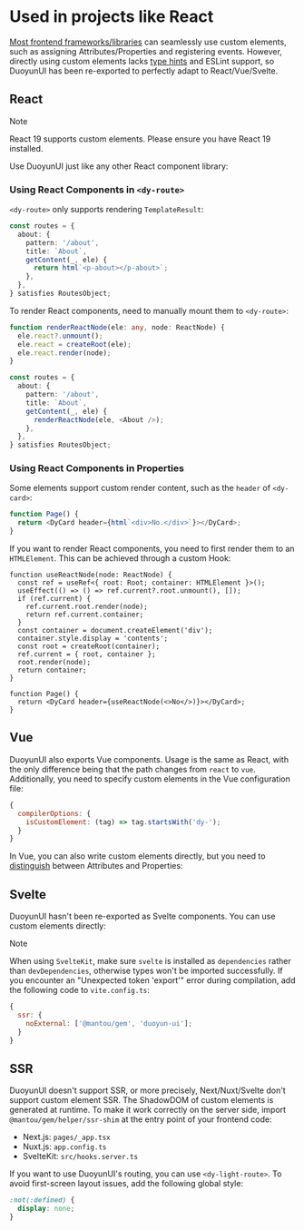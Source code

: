 # Used in projects like React

[Most frontend frameworks/libraries](https://custom-elements-everywhere.com/) can seamlessly use custom elements, such as assigning Attributes/Properties and registering events.
However, directly using custom elements lacks [type hints](https://code.visualstudio.com/docs/editor/intellisense) and ESLint support, so DuoyunUI has been re-exported to perfectly adapt to React/Vue/Svelte.

## React

> [!NOTE]
> React 19 supports custom elements. Please ensure you have React 19 installed.

Use DuoyunUI just like any other React component library:

<gbp-raw range="import DyCard,<DyCard-</DyCard>" src="https://raw.githubusercontent.com/mantou132/nextjs-learn/main/pages/ce-test.tsx"></gbp-raw>

### Using React Components in `<dy-route>`

`<dy-route>` only supports rendering `TemplateResult`:

```ts
const routes = {
  about: {
    pattern: '/about',
    title: `About`,
    getContent(_, ele) {
      return html`<p-about></p-about>`;
    },
  },
} satisfies RoutesObject;
```

To render React components, need to manually mount them to `<dy-route>`:

```ts
function renderReactNode(ele: any, node: ReactNode) {
  ele.react?.unmount();
  ele.react = createRoot(ele);
  ele.react.render(node);
}

const routes = {
  about: {
    pattern: '/about',
    title: `About`,
    getContent(_, ele) {
      renderReactNode(ele, <About />);
    },
  },
} satisfies RoutesObject;
```

### Using React Components in Properties

Some elements support custom render content, such as the `header` of `<dy-card>`:

```ts
function Page() {
  return <DyCard header={html`<div>No.</div>`}></DyCard>;
}
```

If you want to render React components, you need to first render them to an `HTMLElement`. This can be achieved through a custom Hook:

```tsx
function useReactNode(node: ReactNode) {
  const ref = useRef<{ root: Root; container: HTMLElement }>();
  useEffect(() => () => ref.current?.root.unmount(), []);
  if (ref.current) {
    ref.current.root.render(node);
    return ref.current.container;
  }
  const container = document.createElement('div');
  container.style.display = 'contents';
  const root = createRoot(container);
  ref.current = { root, container };
  root.render(node);
  return container;
}

function Page() {
  return <DyCard header={useReactNode(<>No</>)}></DyCard>;
}
```

## Vue

DuoyunUI also exports Vue components. Usage is the same as React, with the only difference being that the path changes from `react` to `vue`.
Additionally, you need to specify custom elements in the Vue configuration file:

```js
{
  compilerOptions: {
    isCustomElement: (tag) => tag.startsWith('dy-');
  }
}
```

In Vue, you can also write custom elements directly, but you need to [distinguish](../02-elements/card.md) between Attributes and Properties:

<gbp-raw codelang="html" range="34-45" src="https://raw.githubusercontent.com/mantou132/nuxtjs-learn/main/pages/test.vue"></gbp-raw>

## Svelte

DuoyunUI hasn't been re-exported as Svelte components. You can use custom elements directly:

<gbp-raw codelang="html" range="2-9,44-55" src="https://raw.githubusercontent.com/mantou132/sveltekit-learn/main/src/routes/ce-test/+page.svelte"></gbp-raw>

> [!NOTE]
> When using `SvelteKit`, make sure `svelte` is installed as `dependencies` rather than `devDependencies`, otherwise types won't be imported successfully.
> If you encounter an "Unexpected token 'export'" error during compilation, add the following code to `vite.config.ts`:
>
> ```js
> {
>   ssr: {
>     noExternal: ['@mantou/gem', 'duoyun-ui'];
>   }
> }
> ```

## SSR

DuoyunUI doesn't support SSR, or more precisely, Next/Nuxt/Svelte don't support custom element SSR. The ShadowDOM of custom elements is generated at runtime.
To make it work correctly on the server side, import `@mantou/gem/helper/ssr-shim` at the entry point of your frontend code:

- Next.js: `pages/_app.tsx`
- Nuxt.js: `app.config.ts`
- SvelteKit: `src/hooks.server.ts`

If you want to use DuoyunUI's routing, you can use `<dy-light-route>`. To avoid first-screen layout issues, add the following global style:

```css
:not(:defined) {
  display: none;
}
```
